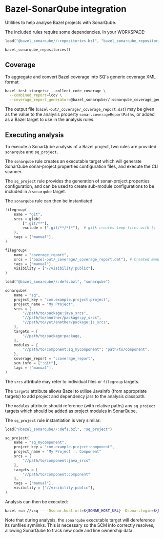 # Bazel-SonarQube integration

Utilities to help analyse Bazel projects with SonarQube.

The included rules require some dependencies. In your WORKSPACE:

```python
load("@bazel_sonarqube//:repositories.bzl", "bazel_sonarqube_repositories")

bazel_sonarqube_repositories()
```

## Coverage

To aggregate and convert Bazel coverage into SQ's generic coverage XML format:

```sh
bazel test <targets> --collect_code_coverage \
  --combined_report=lcov \
  --coverage_report_generator=@bazel_sonarqube//:sonarqube_coverage_generator
```

The output file (`bazel-out/_coverage/_coverage_report.dat`) may be given as
the value to the analysis property `sonar.coverageReportPaths`, or added as a
Bazel target to use in the analysis rules.

## Executing analysis

To execute a SonarQube analysis of a Bazel project, two rules are provided:
`sonarqube` and `sq_project`.

The `sonarqube` rule creates an executable target which will generate SonarQube
sonar-project.properties configuration files, and execute the CLI scanner.

The `sq_project` rule provides the generation of sonar-project.properties
configuration, and can be used to create sub-module configurations to be
included in a `sonarqube` target.

The `sonarqube` rule can then be instantiated:

```python
filegroup(
    name = "git",
    srcs = glob(
        [".git/**"],
        exclude = [".git/**/*[*"],  # gitk creates temp files with []
    ),
    tags = ["manual"],
)

filegroup(
    name = "coverage_report",
    srcs = ["bazel-out/_coverage/_coverage_report.dat"], # Created manually
    tags = ["manual"],
    visibility = ["//visibility:public"],
)

load("@bazel_sonarqube//:defs.bzl", "sonarqube")

sonarqube(
    name = "sq",
    project_key = "com.example.project:project",
    project_name = "My Project",
    srcs = [
        "//path/to/package:java_srcs",
        "//path/to/another/package:py_srcs",
        "//path/to/yet/another/package:js_srcs",
    ],
    targets = [
        "//path/to/package:package,
    ],
    modules = {
        "//path/to/component:sq_mycomponent": "path/to/component",
    },
    coverage_report = ":coverage_report",
    scm_info = [":git"],
    tags = ["manual"],
)
```

The `srcs` attribute may refer to individual files or `filegroup` targets.

The `targets` attribute allows Bazel to utilise JavaInfo (from appropriate
targets) to add project and dependency jars to the analysis classpath.

The `modules` attribute should reference (with relative paths) any `sq_project`
targets which should be added as project modules in SonarQube.

The `sq_project` rule instantiation is very similar:

```python
load("@bazel_sonarqube//:defs.bzl", "sq_project")

sq_project(
    name = "sq_mycomponent",
    project_key = "com.example.project:component",
    project_name = "My Project :: Component"
    srcs = [
        "//path/to/component:java_srcs"
    ],
    targets = [
        "//path/to/component:component"
    ],
    tags = ["manual"],
    visibility = ["//visibility:public"],
)
```

Analysis can then be executed:

```sh
bazel run //:sq -- -Dsonar.host.url=${SONAR_HOST_URL} -Dsonar.login=${SONAR_AUTH_TOKEN}
```

Note that during analysis, the `sonarqube` executable target will dereference
its runfiles symlinks. This is necessary so the SCM info correctly resolves,
allowing SonarQube to track new code and line ownership data.


